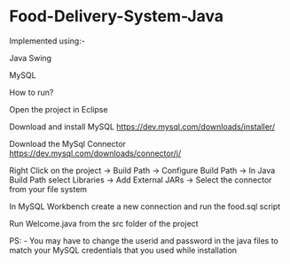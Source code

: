# Food-Delivery-System-Java
 
Implemented using:- 

Java Swing

MySQL

How to run?

Open the project in Eclipse

Download and install MySQL https://dev.mysql.com/downloads/installer/

Download the MySql Connector https://dev.mysql.com/downloads/connector/j/

Right Click on the project -> Build Path -> Configure Build Path -> In Java Build Path select Libraries -> Add External JARs -> Select the connector from your file system

In MySQL Workbench create a new connection and run the food.sql script

Run Welcome.java from the src folder of the project 

PS: - You may have to change the userid and password in the java files to match your MySQL credentials that you used while installation 
